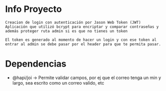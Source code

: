 # Info Proyecto
    Creacion de login con autenticación por Jason Web Token (JWT)
    Aplicación que utilizó bcrypt para encriptar y comparar contraseñas y además proteger ruta admin si es que no tienes un token

    El token es generado al momento de hacer un login y con ese token al entrar al admin se debe pasar por el header para que te permita pasar.

# Dependencias

* @hapi/joi -> Permite validar campos, por ej que el correo tenga un min y largo, sea escrito como un correo valido, etc